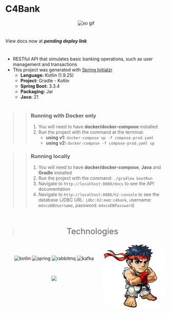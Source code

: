 # **C4Bank**

<div align="center">
<img width="40%" src="https://cdn.pixabay.com/animation/2023/06/13/15/13/15-13-37-55_512.gif" alt="xo gif">
</div>

#

View docs now at **_pending deploy link_**

#

- RESTful API that simulates basic banking operations, such as user management and transactions
- This project was generated with [Spring Initialzr](https://start.spring.io/)
    - **Language:** Kotlin (1.9.25)
    - **Project:** Gradle - Kotlin
    - **Spring Boot:** 3.3.4
    - **Packaging:** Jar
    - **Java:** 21

#

>> ### **Running with Docker only**
>> 1. You will need to have **docker/docker-compose** installed
>> 2. Run the project with the command at the terminal:
>>    - **using v1:** `docker-compose up -f compose-prod.yaml`
>>    - **using v2:** `docker-compose -f compose-prod.yaml up`

>> ### **Running locally**
>> 1. You will need to have **docker/docker-compose**, **Java** and **Gradle** installed
>> 2. Run the project with the command: `./gradlew bootRun`
>> 3. Navigate to `http://localhost:8080/docs` to see the API documentation
>> 4. Navigate to `http://localhost:8080/h2-console` to see the database (JDBC URL: `jdbc:h2:mem:c4bank`, username:
      `mdxcoDBUsername`, password: `mdxcoDBPassword`)

<br />

> <p align=center style="font-size: 1.6rem">Technologies</p>
<img align="right" alt="Ryu-pic" height="200" style="border-radius:50px;" src="https://github.com/mendexco/tic-tac-toe-angular/blob/master/public/ryu.png?raw=true" alt="ryu">
 <br><br>

<div align="center" style="display: inline_block;">
  <img align="center" alt="kotlin" height="90" width="120" src="https://cdn.jsdelivr.net/gh/devicons/devicon@latest/icons/kotlin/kotlin-original.svg">
  <img align="center" alt="spring" height="90" width="120" src="https://cdn.jsdelivr.net/gh/devicons/devicon@latest/icons/spring/spring-original-wordmark.svg">
  <img align="center" alt="rabbitmq" height="90" width="120" src="https://cdn.jsdelivr.net/gh/devicons/devicon@latest/icons/rabbitmq/rabbitmq-original-wordmark.svg">
  <img align="center" alt="kafka" height="90" width="120" src="https://cdn.jsdelivr.net/gh/devicons/devicon@latest/icons/apachekafka/apachekafka-original-wordmark.svg">
</div>

##

<br />  
<div align="center"> 
   <a href="https://www.linkedin.com/in/vitor-mendesco/" target="_blank"><img src="https://img.shields.io/badge/-LinkedIn-%230077B5?style=for-the-badge&logo=linkedin&logoColor=white" target="_blank"></a>
</div>
